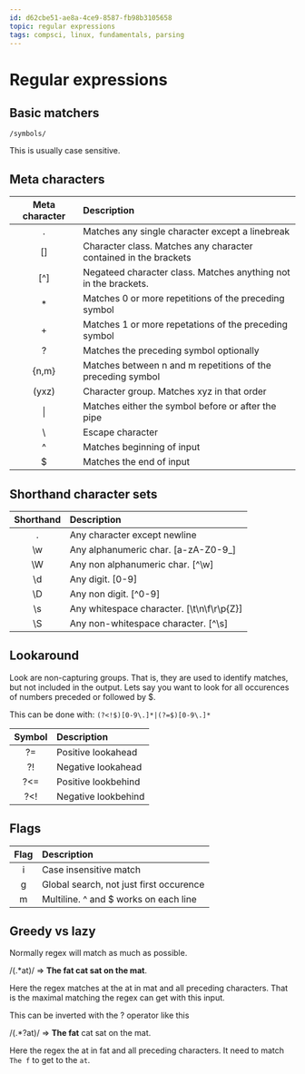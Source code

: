 ```yaml
---
id: d62cbe51-ae8a-4ce9-8587-fb98b3105658
topic: regular expressions
tags: compsci, linux, fundamentals, parsing
---
```


# Regular expressions

## Basic matchers

`/symbols/`

This is usually case sensitive.

## Meta characters

| Meta character            | Description
| :-----------------------: |:------------------------------------------------------------------|
| .                         | Matches any single character except a linebreak                   |
| []                        | Character class. Matches any character contained in the brackets  |
| [^]                       | Negateed character class. Matches anything not in the brackets.   |
| *                         | Matches 0 or more repetitions of the preceding symbol             |
| +                         | Matches 1 or more repetations of the preceding symbol             |
| ?                         | Matches the preceding symbol optionally                           |
| {n,m}                     | Matches between n and m repetitions of the preceding symbol       |
| (yxz)                     | Character group. Matches xyz in that order                        |
| \|                        | Matches either the symbol before or after the pipe                |
| \                         | Escape character                                                  |
| ^                         | Matches beginning of input                                        |
| $                         | Matches the end of input                                          |

## Shorthand character sets

| Shorthand                 | Description                                                       |
| :-----------------------: | :-----------------------------------------------------------------|
| .                         | Any character except newline                                      |
| \w                        | Any alphanumeric char. [a-zA-Z0-9_]                               |
| \W                        | Any non alphanumeric char. [^\w]                                  |
| \d                        | Any digit. [0-9]                                                  |
| \D                        | Any non digit. [^0-9]                                             |
| \s                        | Any whitespace character. [\t\n\f\r\p{Z}]                         |
| \S                        | Any non-whitespace character. [^\s]                               |


## Lookaround

Look are non-capturing groups. That is, they are used to identify matches, but not included in the output.
Lets say you want to look for all occurences of numbers preceded or followed by $.

This can be done with: `(?<!$)[0-9\.]*|(?=$)[0-9\.]*`

| Symbol                    | Description                                                       |
| :-----------------------: | :-----------------------------------------------------------------|
| ?=                        | Positive lookahead                                                |
| ?!                        | Negative lookahead                                                |
| ?<=                       | Positive lookbehind                                               |
| ?<!                       | Negative lookbehind                                               |


## Flags

| Flag                      | Description                                                       |
| :-----------------------: | :---------------------------------------------------------------- |
| i                         | Case insensitive match                                            |
| g                         | Global search, not just first occurence                           |
| m                         | Multiline. ^ and $ works on each line                             |



## Greedy vs lazy

Normally regex will match as much as possible.

/(.*at)/ => <b>The fat cat sat on the mat</b>.

Here the regex matches at the at in mat and all preceding characters. 
That is the maximal matching the regex can get with this input.

This can be inverted with the ? operator like this

/(.*?at)/ => <b>The fat</b> cat sat on the mat.

Here the regex the at in fat and all preceding characters. It need to match `The f` to get to the `at`.

